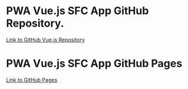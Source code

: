 # PWA Vue.js SFC App GitHub Repository.

[Link to GitHub Vue.js Repository](https://github.com/Jo-costa/CW3-final)

# PWA Vue.js SFC App GitHub Pages

[Link to GitHub Pages](https://jo-costa.github.io/CW3-final/)
